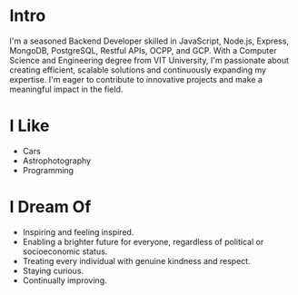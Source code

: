 # Intro

 I'm a seasoned Backend Developer skilled in JavaScript, Node.js, Express, MongoDB, PostgreSQL, Restful APIs, OCPP, and GCP. With a Computer Science and Engineering degree from VIT University, I'm passionate about creating efficient, scalable solutions and continuously expanding my expertise. I'm eager to contribute to innovative projects and make a meaningful impact in the field.

# I Like

- Cars
- Astrophotography
- Programming

# I Dream Of

- Inspiring and feeling inspired.
- Enabling a brighter future for everyone, regardless of political or socioeconomic status.
- Treating every individual with genuine kindness and respect.
- Staying curious.
- Continually improving.

